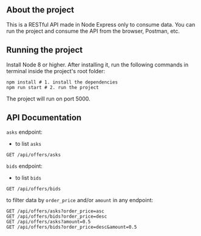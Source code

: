 ## About the project
This is a RESTful API made in Node Express only to consume data. You can run the project and consume the API from the browser, Postman, etc.

## Running the project
Install Node 8 or higher. After installing it, run the following commands in terminal inside the project's root folder:
```
npm install # 1. install the dependencies
npm run start # 2. run the project
```
The project will run on port 5000.

## API Documentation
`asks` endpoint:
* to list `asks`
```
GET /api/offers/asks
```

`bids` endpoint:
* to list `bids`
```
GET /api/offers/bids
```

to filter data by `order_price` and/or `amount` in any endpoint:
```
GET /api/offers/asks?order_price=asc
GET /api/offers/bids?order_price=desc
GET /api/offers/asks?amount=0.5
GET /api/offers/bids?order_price=desc&amount=0.5
```
